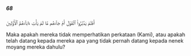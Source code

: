 ##### 68

<span class="ayah">أَفَلَمْ يَدَّبَّرُوا۟ ٱلْقَوْلَ أَمْ جَآءَهُم مَّا لَمْ يَأْتِ ءَابَآءَهُمُ ٱلْأَوَّلِينَ</span>

<span class="ayah_translation">Maka apakah mereka tidak memperhatikan perkataan (Kami), atau apakah telah datang kepada mereka apa yang tidak pernah datang kepada nenek moyang mereka dahulu?</span>
